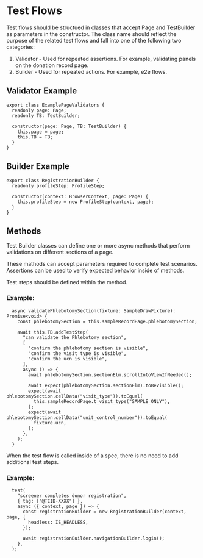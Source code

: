 # Test Flows

 Test flows should be structued in classes that accept Page and TestBuilder as parameters in the constructor. The class name should reflect the purpose of the related test flows and fall into one of the following two categories: 
 1. Validator - Used for repeated assertions. For example, validating panels on the donation record page.
 2. Builder - Used for repeated actions. For example, e2e flows.

 ## Validator Example
```erb
export class ExamplePageValidators {
  readonly page: Page;
  readonly TB: TestBuilder;

  constructor(page: Page, TB: TestBuilder) {
    this.page = page;
    this.TB = TB;
  }
}
```
 ## Builder Example
```erb
export class RegistrationBuilder {
  readonly profileStep: ProfileStep;

  constructor(context: BrowserContext, page: Page) {
    this.profileStep = new ProfileStep(context, page);
  }
}
```
 ## Methods
Test Builder classes can define one or more async methods that perform validations on different sections of a page. 

These mathods can accept parameters required to complete test scenarios. Assertions can be used to verify expected behavior inside of methods.

Test steps should be defined within the method. 

### Example:
```erb
  async validatePhlebotomySection(fixture: SampleDrawFixture): Promise<void> {
    const phlebotomySection = this.sampleRecordPage.phlebotomySection;

    await this.TB.addTestStep(
      "can validate the Phlebotomy section",
      [
        "confirm the phlebotomy section is visible",
        "confirm the visit type is visible",
        "confirm the ucn is visible",
      ],
      async () => {
        await phlebotomySection.sectionElm.scrollIntoViewIfNeeded();

        await expect(phlebotomySection.sectionElm).toBeVisible();
        expect(await phlebotomySection.cellData("visit_type")).toEqual(
          this.sampleRecordPage.t_visit_type("SAMPLE_ONLY"),
        );
        expect(await phlebotomySection.cellData("unit_control_number")).toEqual(
          fixture.ucn,
        );
      },
    );
  }
```

When the test flow is called inside of a spec, there is no need to add additional test steps. 

### Example:
```erb
  test(
    "screener completes donor registration",
    { tag: ["@TCID-XXXX"] },
    async ({ context, page }) => {
      const registrationBuilder = new RegistrationBuilder(context, page, {
        headless: IS_HEADLESS,
      });

      await registrationBuilder.navigationBuilder.login();
    },
  );
```


